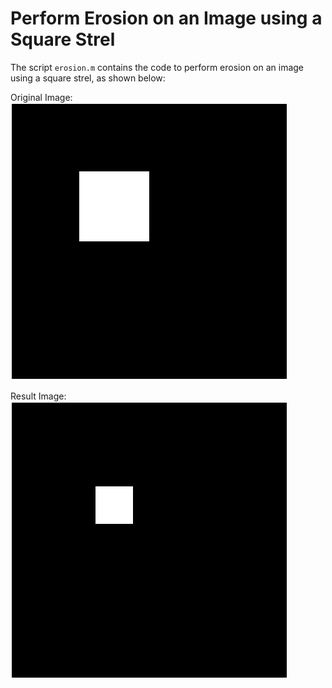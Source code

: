 # Perform Erosion on an Image using a Square Strel

The script `erosion.m` contains the code to perform erosion on an image using a square strel, as shown below:

Original Image:
![Original](e_o.png)

Result Image:
![Result](e_r.png)

